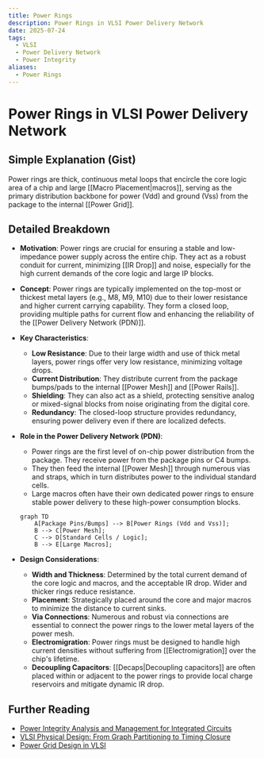 ```yaml
---
title: Power Rings
description: Power Rings in VLSI Power Delivery Network
date: 2025-07-24
tags:
  - VLSI
  - Power Delivery Network
  - Power Integrity
aliases:
  - Power Rings
---
```


# Power Rings in VLSI Power Delivery Network

## Simple Explanation (Gist)
Power rings are thick, continuous metal loops that encircle the core logic area of a chip and large [[Macro Placement|macros]], serving as the primary distribution backbone for power (Vdd) and ground (Vss) from the package to the internal [[Power Grid]].

## Detailed Breakdown

*   **Motivation**: Power rings are crucial for ensuring a stable and low-impedance power supply across the entire chip. They act as a robust conduit for current, minimizing [[IR Drop]] and noise, especially for the high current demands of the core logic and large IP blocks.

*   **Concept**: Power rings are typically implemented on the top-most or thickest metal layers (e.g., M8, M9, M10) due to their lower resistance and higher current carrying capability. They form a closed loop, providing multiple paths for current flow and enhancing the reliability of the [[Power Delivery Network (PDN)]].

*   **Key Characteristics**: 
    *   **Low Resistance**: Due to their large width and use of thick metal layers, power rings offer very low resistance, minimizing voltage drops.
    *   **Current Distribution**: They distribute current from the package bumps/pads to the internal [[Power Mesh]] and [[Power Rails]].
    *   **Shielding**: They can also act as a shield, protecting sensitive analog or mixed-signal blocks from noise originating from the digital core.
    *   **Redundancy**: The closed-loop structure provides redundancy, ensuring power delivery even if there are localized defects.

*   **Role in the Power Delivery Network (PDN)**: 
    *   Power rings are the first level of on-chip power distribution from the package. They receive power from the package pins or C4 bumps.
    *   They then feed the internal [[Power Mesh]] through numerous vias and straps, which in turn distributes power to the individual standard cells.
    *   Large macros often have their own dedicated power rings to ensure stable power delivery to these high-power consumption blocks.

    ```mermaid
    graph TD
        A[Package Pins/Bumps] --> B[Power Rings (Vdd and Vss)];
        B --> C[Power Mesh];
        C --> D[Standard Cells / Logic];
        B --> E[Large Macros];
    ```

*   **Design Considerations**: 
    *   **Width and Thickness**: Determined by the total current demand of the core logic and macros, and the acceptable IR drop. Wider and thicker rings reduce resistance.
    *   **Placement**: Strategically placed around the core and major macros to minimize the distance to current sinks.
    *   **Via Connections**: Numerous and robust via connections are essential to connect the power rings to the lower metal layers of the power mesh.
    *   **Electromigration**: Power rings must be designed to handle high current densities without suffering from [[Electromigration]] over the chip's lifetime.
    *   **Decoupling Capacitors**: [[Decaps|Decoupling capacitors]] are often placed within or adjacent to the power rings to provide local charge reservoirs and mitigate dynamic IR drop.

## Further Reading

*   [Power Integrity Analysis and Management for Integrated Circuits](https://www.amazon.com/Power-Integrity-Analysis-Management-Integrated/dp/0132398202)
*   [VLSI Physical Design: From Graph Partitioning to Timing Closure](https://www.amazon.com/VLSI-Physical-Design-Partitioning-Timing/dp/0471721426)
*   [Power Grid Design in VLSI](https://www.vlsi-expert.com/2018/01/power-grid-design-in-vlsi.html)